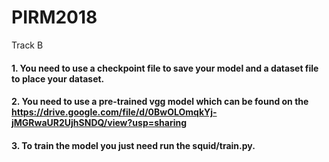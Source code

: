 # PIRM2018
Track B


#### 1. You need to use a checkpoint file to save your model and a dataset file to  place your dataset.

#### 2. You need to use a pre-trained vgg model which can be found on the  https://drive.google.com/file/d/0BwOLOmqkYj-jMGRwaUR2UjhSNDQ/view?usp=sharing

#### 3. To train the model you just need run the squid/train.py.
